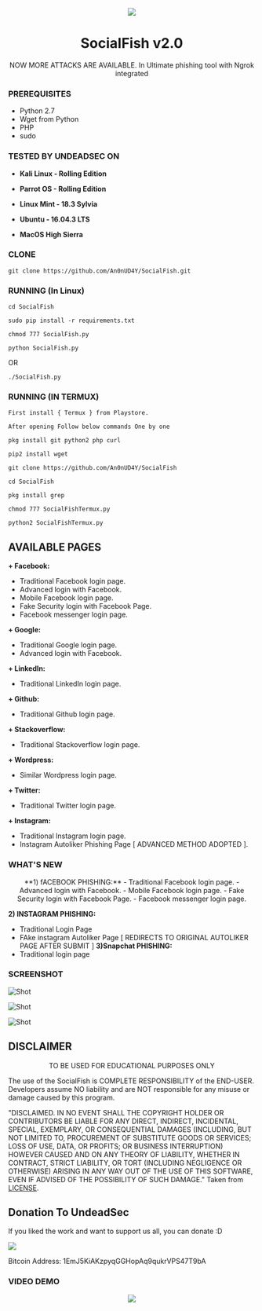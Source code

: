<p align="center">
  <img src="https://raw.githubusercontent.com/An0nUD4Y/SocialFish/master/social.png">  
</p>

<h1 align="center">SocialFish v2.0</h1>
<p align="center">
       NOW MORE ATTACKS ARE AVAILABLE.
  In Ultimate phishing tool with Ngrok integrated
</p>

### PREREQUISITES

* Python 2.7 
* Wget from Python
* PHP
* sudo

### TESTED BY UNDEADSEC ON
* **Kali Linux - Rolling Edition**

* **Parrot OS - Rolling Edition**

* **Linux Mint - 18.3 Sylvia**

* **Ubuntu - 16.04.3 LTS**

* **MacOS High Sierra**

### CLONE
```
git clone https://github.com/An0nUD4Y/SocialFish.git
```

### RUNNING (In Linux)

```
cd SocialFish
```

```
sudo pip install -r requirements.txt
```

```
chmod 777 SocialFish.py
```

```
python SocialFish.py

```
   OR
   
```
./SocialFish.py    

```
### RUNNING (IN TERMUX)

```
First install { Termux } from Playstore.

```

```
After opening Follow below commands One by one

```

```
pkg install git python2 php curl

```
```
pip2 install wget

```
```
git clone https://github.com/An0nUD4Y/SocialFish 

```
```
cd SocialFish

```
```
pkg install grep

```
```
chmod 777 SocialFishTermux.py

```
```
python2 SocialFishTermux.py

```


## AVAILABLE PAGES

**+ Facebook:**
- Traditional Facebook login page.
- Advanced login with Facebook.
- Mobile Facebook login page.
- Fake Security login with Facebook Page. 
- Facebook messenger login page.

**+ Google:**
- Traditional Google login page.
- Advanced login with Facebook.

**+ LinkedIn:**
- Traditional LinkedIn login page.

**+ Github:**
- Traditional Github login page.

**+ Stackoverflow:**
- Traditional Stackoverflow login page.

**+ Wordpress:**
- Similar Wordpress login page.

**+ Twitter:**
- Traditional Twitter login page.

**+ Instagram:**
- Traditional Instagram login page.
- Instagram Autoliker Phishing Page [ ADVANCED METHOD ADOPTED ].

### WHAT'S NEW
<p align="center">
**1) fACEBOOK PHISHING:**
- Traditional Facebook login page.
- Advanced login with Facebook.
- Mobile Facebook login page.
- Fake Security login with Facebook Page. 
- Facebook messenger login page.
        
 **2) INSTAGRAM PHISHING:**
 - Traditional Login Page
 - FAke instagram Autoliker Page [ REDIRECTS TO ORIGINAL AUTOLIKER PAGE AFTER SUBMIT ] 
 **3)Snapchat PHISHING:**
 - Traditional login page
</p>



### SCREENSHOT
![Shot](https://github.com/An0nUD4Y/SocialFish/blob/master/sc.png)

![Shot](https://github.com/An0nUD4Y/SocialFish/blob/master/sc1.png)

![Shot](https://github.com/An0nUD4Y/SocialFish/blob/master/sc2.png)
## DISCLAIMER
<p align="center">
  TO BE USED FOR EDUCATIONAL PURPOSES ONLY
</p>

The use of the SocialFish is COMPLETE RESPONSIBILITY of the END-USER. Developers assume NO liability and are NOT responsible for any misuse or damage caused by this program.

"DISCLAIMED. IN NO EVENT SHALL THE COPYRIGHT HOLDER OR CONTRIBUTORS BE LIABLE
FOR ANY DIRECT, INDIRECT, INCIDENTAL, SPECIAL, EXEMPLARY, OR CONSEQUENTIAL
DAMAGES (INCLUDING, BUT NOT LIMITED TO, PROCUREMENT OF SUBSTITUTE GOODS OR
SERVICES; LOSS OF USE, DATA, OR PROFITS; OR BUSINESS INTERRUPTION) HOWEVER
CAUSED AND ON ANY THEORY OF LIABILITY, WHETHER IN CONTRACT, STRICT LIABILITY,
OR TORT (INCLUDING NEGLIGENCE OR OTHERWISE) ARISING IN ANY WAY OUT OF THE USE
OF THIS SOFTWARE, EVEN IF ADVISED OF THE POSSIBILITY OF SUCH DAMAGE."
Taken from [LICENSE](LICENSE).


## Donation To UndeadSec
If you liked the work and want to support us all, you can donate :D

<img src="https://github.com/An0nUD4Y/SocialFish/blob/master/donation.png"></img>

Bitcoin Address: 1EmJ5KiAKzpyqGGHopAq9qukrVPS47T9bA

### VIDEO DEMO
<p align="center">
<a href="https://www.youtube.com/watch?v=dCuZR2C7Hhw">
  <img src="https://raw.githubusercontent.com/An0nUD4Y/SocialFish/master/video.png" />
</a></p>
